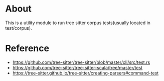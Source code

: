 # About

This is a utility module to run tree sitter corpus tests(usually located in test/corpus).

# Reference

* https://github.com/tree-sitter/tree-sitter/blob/master/cli/src/test.rs
* https://github.com/tree-sitter/tree-sitter-scala/tree/master/test
* https://tree-sitter.github.io/tree-sitter/creating-parsers#command-test